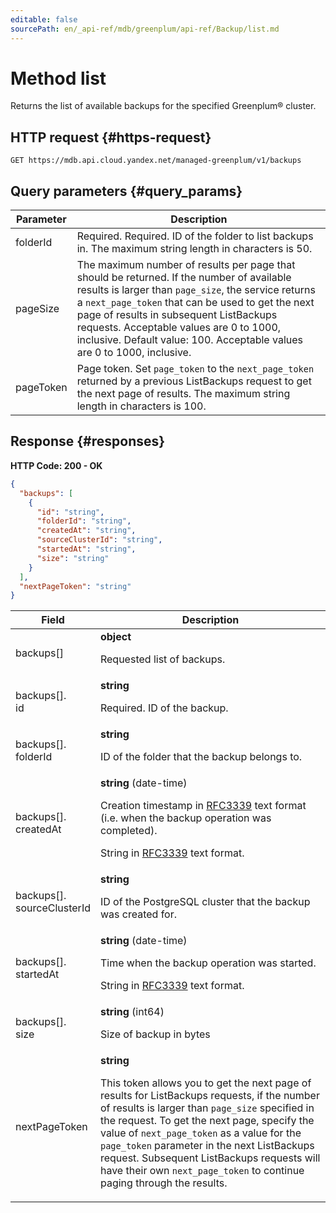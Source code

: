 ```yaml
---
editable: false
sourcePath: en/_api-ref/mdb/greenplum/api-ref/Backup/list.md
---
```


# Method list
Returns the list of available backups for the specified Greenplum® cluster.
 

 
## HTTP request {#https-request}
```
GET https://mdb.api.cloud.yandex.net/managed-greenplum/v1/backups
```
 
## Query parameters {#query_params}
 
Parameter | Description
--- | ---
folderId | Required. Required. ID of the folder to list backups in.  The maximum string length in characters is 50.
pageSize | The maximum number of results per page that should be returned. If the number of available results is larger than `page_size`, the service returns a `next_page_token` that can be used to get the next page of results in subsequent ListBackups requests. Acceptable values are 0 to 1000, inclusive. Default value: 100.  Acceptable values are 0 to 1000, inclusive.
pageToken | Page token. Set `page_token` to the `next_page_token` returned by a previous ListBackups request to get the next page of results.  The maximum string length in characters is 100.
 
## Response {#responses}
**HTTP Code: 200 - OK**

```json 
{
  "backups": [
    {
      "id": "string",
      "folderId": "string",
      "createdAt": "string",
      "sourceClusterId": "string",
      "startedAt": "string",
      "size": "string"
    }
  ],
  "nextPageToken": "string"
}
```

 
Field | Description
--- | ---
backups[] | **object**<br><p>Requested list of backups.</p> 
backups[].<br>id | **string**<br><p>Required. ID of the backup.</p> 
backups[].<br>folderId | **string**<br><p>ID of the folder that the backup belongs to.</p> 
backups[].<br>createdAt | **string** (date-time)<br><p>Creation timestamp in <a href="https://www.ietf.org/rfc/rfc3339.txt">RFC3339</a> text format (i.e. when the backup operation was completed).</p> <p>String in <a href="https://www.ietf.org/rfc/rfc3339.txt">RFC3339</a> text format.</p> 
backups[].<br>sourceClusterId | **string**<br><p>ID of the PostgreSQL cluster that the backup was created for.</p> 
backups[].<br>startedAt | **string** (date-time)<br><p>Time when the backup operation was started.</p> <p>String in <a href="https://www.ietf.org/rfc/rfc3339.txt">RFC3339</a> text format.</p> 
backups[].<br>size | **string** (int64)<br><p>Size of backup in bytes</p> 
nextPageToken | **string**<br><p>This token allows you to get the next page of results for ListBackups requests, if the number of results is larger than ``page_size`` specified in the request. To get the next page, specify the value of ``next_page_token`` as a value for the ``page_token`` parameter in the next ListBackups request. Subsequent ListBackups requests will have their own ``next_page_token`` to continue paging through the results.</p> 